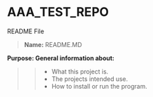 # AAA_TEST_REPO

README File

> **Name:** README.MD

**Purpose: General information about:**

>> * What this project is.
>> * The projects intended use.
>> * How to install or run the program.
>>
